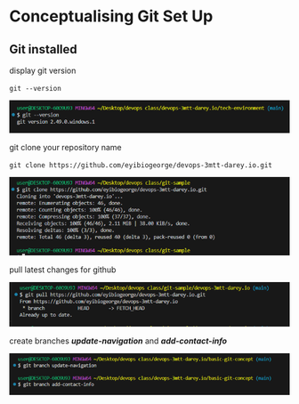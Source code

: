 # Conceptualising Git Set Up

## Git installed

display git version

`git --version`

![](img/1.%20git%20version.PNG)

git clone your repository name

`git clone https://github.com/eyibiogeorge/devops-3mtt-darey.io.git`

![](img/2.%20git%20clone.PNG)

pull latest changes for github

![](img/3.%20git%20pull.PNG)

create branches ***update-navigation*** and ***add-contact-info***

![](img/4.%20create%20branch.PNG)

